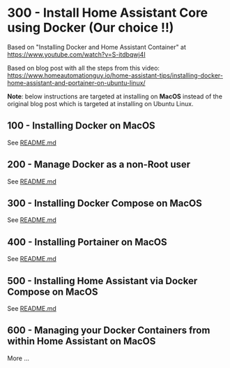 # 300 - Install Home Assistant Core using Docker (Our choice !!)

Based on "Installing Docker and Home Assistant Container" at https://www.youtube.com/watch?v=S-itdbqwj4I

Based on blog post with all the steps from this video: https://www.homeautomationguy.io/home-assistant-tips/installing-docker-home-assistant-and-portainer-on-ubuntu-linux/

**Note**: below instructions are targeted at installing on **MacOS** instead of the original blog post which is targeted at installing on Ubuntu Linux.

## 100 - Installing Docker on MacOS

See [README.md](./100/README.md)

## 200 - Manage Docker as a non-Root user

See [README.md](./200/README.md)

## 300 - Installing Docker Compose on MacOS

See [README.md](./300/README.md)

## 400 - Installing Portainer on MacOS

See [README.md](./400/README.md)

## 500 - Installing Home Assistant via Docker Compose on MacOS

See [README.md](./500/README.md)

## 600 - Managing your Docker Containers from within Home Assistant on MacOS

More ...
